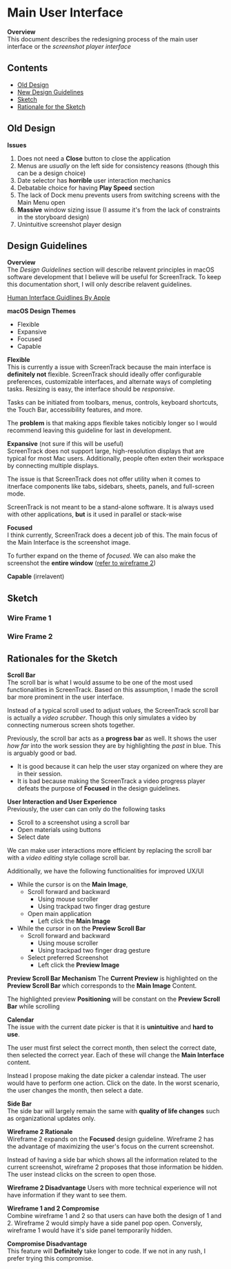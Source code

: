 # Main User Interface

**Overview**\
This document describes the redesigning process of the main user interface or the _screenshot player interface_

## Contents

- [Old Design](#old-design)
- [New Design Guidelines](#new-design-guidelines)
- [Sketch](#sketch)
- [Rationale for the Sketch](#rationale-for-the-new-design)

## Old Design

**Issues**

1. Does not need a **Close** button to close the application
2. Menus are _usually_ on the left side for consistency reasons (though this can be a design choice)
3. Date selector has **horrible** user interaction mechanics
4. Debatable choice for having **Play Speed** section
5. The lack of Dock menu prevents users from switching screens with the Main Menu open
6. **Massive** window sizing issue (I assume it's from the lack of constraints in the storyboard design)
7. Unintuitive screenshot player design

## Design Guidelines

**Overview**\
The _Design Guidelines_ section will describe relavent principles in macOS software development that I believe will be useful for ScreenTrack. To keep this documentation short, I will only describe relavent guidelines.

[Human Interface Guidlines By Apple](https://developer.apple.com/design/human-interface-guidelines/)

**macOS Design Themes**

- Flexible
- Expansive
- Focused
- Capable

**Flexible**\
This is currently a issue with ScreenTrack because the main interface is **definitely not** flexible. ScreenTrack should ideally offer configurable preferences, customizable interfaces, and alternate ways of completing tasks. Resizing is easy, the interface should be _responsive_.

Tasks can be initiated from toolbars, menus, controls, keyboard shortcuts, the Touch Bar, accessibility features, and more.

The **problem** is that making apps flexible takes noticibly longer so I would recommend leaving this guideline for last in development.

**Expansive** (not sure if this will be useful)\
ScreenTrack does not support large, high-resolution displays that are typical for most Mac users. Additionally, people often exten their workspace by connecting multiple displays.

The issue is that ScreenTrack does not offer utility when it comes to itnerface components like tabs, sidebars, sheets, panels, and full-screen mode.

ScreenTrack is not meant to be a stand-alone software. It is always used with other applications, **but** is it used in parallel or stack-wise

**Focused**\
I think currently, ScreenTrack does a decent job of this. The main focus of the Main Interface is the screenshot image.

To further expand on the theme of _focused_. We can also make the screenshot the **entire window** ([refer to wireframe 2](#wire-frame-2))

**Capable** (irrelavent)

## Sketch

### Wire Frame 1

### Wire Frame 2

## Rationales for the Sketch

**Scroll Bar**\
The scroll bar is what I would assume to be one of the most used functionalities in ScreenTrack. Based on this assumption, I made the scroll bar more prominent in the user interface.

Instead of a typical scroll used to adjust _values_, the ScreenTrack scroll bar is actually a _video scrubber_. Though this only simulates a video by connecting numerous screen shots together.

Previously, the scroll bar acts as a **progress bar** as well. It shows the user _how far_ into the work session they are by highlighting the _past_ in blue. This is arguably good or bad.

- It is good because it can help the user stay organized on where they are in their session.
- It is bad because making the ScreenTrack a video progress player defeats the purpose of **Focused** in the design guidelines.

**User Interaction and User Experience**\
Previously, the user can can only do the following tasks

- Scroll to a screenshot using a scroll bar
- Open materials using buttons
- Select date

We can make user interactions more efficient by replacing the scroll bar with a _video editing_ style collage scroll bar.

Additionally, we have the following functionalities for improved UX/UI

- While the cursor is on the **Main Image**,
  - Scroll forward and backward
    - Using mouse scroller
    - Using trackpad two finger drag gesture
  - Open main application
    - Left click the **Main Image**
- While the cursor in on the **Preview Scroll Bar**
  - Scroll forward and backward
    - Using mouse scroller
    - Using trackpad two finger drag gesture
  - Select preferred Screenshot
    - Left click the **Preview Image**

**Preview Scroll Bar Mechanism**
The **Current Preview** is highlighted on the **Preview Scroll Bar** which corresponds to the **Main Image** Content.

The highlighted preview **Positioning** will be constant on the **Preview Scroll Bar** while scrolling

**Calendar**\
The issue with the current date picker is that it is **unintuitive** and **hard to use**.

The user must first select the correct month, then select the correct date, then selected the correct year. Each of these will change the **Main Interface** content.

Instead I propose making the date picker a calendar instead. The user would have to perform one action. Click on the date. In the worst scenario, the user changes the month, then select a date.

**Side Bar**\
The side bar will largely remain the same with **quality of life changes** such as organizational updates only.

**Wireframe 2 Rationale**\
Wireframe 2 expands on the **Focused** design guideline. Wireframe 2 has the advantage of maximizing the user's focus on the current screenshot.

Instead of having a side bar which shows all the information related to the current screenshot, wireframe 2 proposes that those information be hidden. The user instead clicks on the screen to open those.

**Wireframe 2 Disadvantage**
Users with more technical experience will not have information if they want to see them.

**Wireframe 1 and 2 Compromise**\
Combine wireframe 1 and 2 so that users can have both the design of 1 and 2. Wireframe 2 would simply have a side panel pop open. Conversly, wireframe 1 would have it's side panel temporarily hidden.

**Compromise Disadvantage**\
This feature will **Definitely** take longer to code. If we not in any rush, I prefer trying this compromise.
